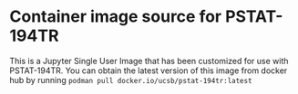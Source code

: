 # Container image source for PSTAT-194TR
This is a Jupyter Single User Image that has been customized for use with PSTAT-194TR. You can obtain the latest version of this image from docker hub by running `podman pull docker.io/ucsb/pstat-194tr:latest`

